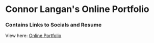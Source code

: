 # Connor Langan's Online Portfolio 

### Contains Links to Socials and Resume

View here: [Online Portfolio](https://cjlangan.github.io/online-portfolio)
